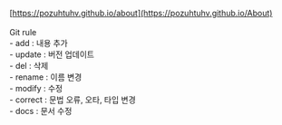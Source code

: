 [https://pozuhtuhv.github.io/about](https://pozuhtuhv.github.io/About)<br><br>
Git rule<br>
\- add : 내용 추가<br>
\- update : 버전 업데이트<br>
\- del : 삭제<br>
\- rename : 이름 변경<br>
\- modify : 수정<br>
\- correct : 문법 오류, 오타, 타입 변경<br>
\- docs : 문서 수정
